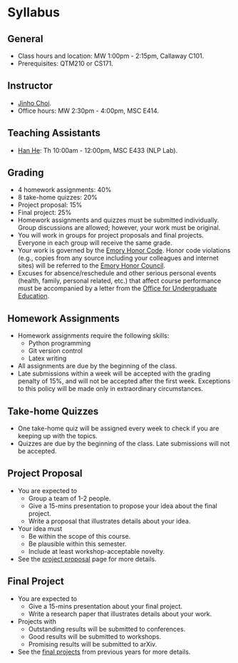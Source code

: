 Syllabus
=====

## General

* Class hours and location: MW 1:00pm - 2:15pm, Callaway C101.
* Prerequisites: QTM210 or CS171.

## Instructor

* [Jinho Choi](http://cs.emory.edu/~choi).
* Office hours: MW 2:30pm - 4:00pm, MSC E414.

## Teaching Assistants

* [Han He](http://blog.hankcs.com): Th 10:00am - 12:00pm, MSC E433 (NLP Lab).

## Grading

* 4 homework assignments: 40%
* 8 take-home quizzes: 20%
* Project proposal: 15%
* Final project: 25%
* Homework assignments and quizzes must be submitted individually. Group discussions are allowed; however, your work must be original.
* You will work in groups for project proposals and final projects. Everyone in each group will receive the same grade.
* Your work is governed by the [Emory Honor Code](http://catalog.college.emory.edu/academic/policies-regulations/honor-code.html). Honor code violations (e.g., copies from any source including your colleagues and internet sites) will be referred to the [Emory Honor Council](http://college.emory.edu/oue/current-students/honor-council.html).
* Excuses for absence/reschedule and other serious personal events (health, family, personal related, etc.) that affect course performance must be accompanied by a letter from the [Office for Undergraduate Education](http://college.emory.edu/oue/current-students/advising.html).

## Homework Assignments

* Homework assignments require the following skills:
  * Python programming
  * Git version control
  * Latex writing
* All assignments are due by the beginning of the class.
* Late submissions within a week will be accepted with the grading penalty of 15%, and will not be accepted after the first week. Exceptions to this policy will be made only in extraordinary circumstances.

## Take-home Quizzes

* One take-home quiz will be assigned every week to check if you are keeping up with the topics.
* Quizzes are due by the beginning of the class. Late submissions will not be accepted.

## Project Proposal

* You are expected to
  * Group a team of 1-2 people.
  * Give a 15-mins presentation to propose your idea about the final project.
  * Write a proposal that illustrates details about your idea.
* Your idea must
  * Be within the scope of this course.
  * Be plausible within this semester.
  * Include at least workshop-acceptable novelty.
* See the [project proposal](project-proposal.md) page for more details.

## Final Project

* You are expected to
  * Give a 15-mins presentation about your final project.
  * Write a research paper that illustrates details about your work.
* Projects with
  * Outstanding results will be submitted to conferences.
  * Good results will be submitted to workshops.
  * Promising results will be submitted to arXiv.
* See the [final projects](final-projects.md) from previous years for more details.

